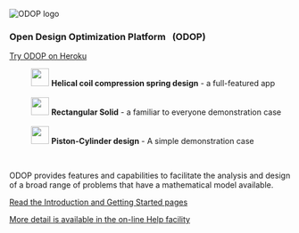 ![ODOP logo](./client/public/favicon.ico "ODOP logo") 
### Open Design Optimization Platform &nbsp; (ODOP)

[Try ODOP on Heroku](https://odop.herokuapp.com/)   

&nbsp; &nbsp; &nbsp; &nbsp; &nbsp; <img height="32" src="./client/public/designtypes/Spring/Compression/favicon.ico"> 
<b>Helical coil compression spring design</b> - a full-featured app    
<br />
&nbsp; &nbsp; &nbsp; &nbsp; &nbsp; <img height="32" src="./client/public/designtypes/Solid/favicon.ico"> 
<b>Rectangular Solid</b> - a familiar to everyone demonstration case   
<br />
&nbsp; &nbsp; &nbsp; &nbsp; &nbsp; <img height="32" src="./client/public/designtypes/Piston-Cylinder/favicon.ico"> 
<b>Piston-Cylinder design</b> - A simple demonstration case   

&nbsp;

ODOP provides features and capabilities to facilitate the analysis and design 
of a broad range of problems that have a mathematical model available. 

[Read the Introduction and Getting Started pages](https://thegrumpys.github.io/odop/About/Intro)   

[More detail is available in the on-line Help facility](https://thegrumpys.github.io/odop/Help)   

